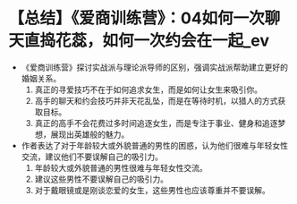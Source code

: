 # 【总结】《爱商训练营》：04如何一次聊天直捣花蕊，如何一次约会在一起_ev

-   《爱商训练营》探讨实战派与理论派导师的区别，强调实战派帮助建立更好的婚姻关系。
    1.  真正的寻爱技巧不在于如何追求女生，而是如何让女生来吸引你。
    2.  高手的聊天和约会技巧并非天花乱坠，而是在等待时机，以猎人的方式获取目标。
    3.  真正的高手不会花费过多时间追逐女生，而是专注于事业、健身和追逐梦想，展现出英雄般的魅力。
-   作者表达了对于年龄较大或外貌普通的男性的困惑，认为他们很难与年轻女性交流，建议他们不要误解自己的吸引力。
    1.  年龄较大或外貌普通的男性很难与年轻女性交流。
    2.  建议这些男性不要误解自己的吸引力。
    3.  对于戴眼镜或是刚谈恋爱的女生，这些男性也应该尊重并不要误解。